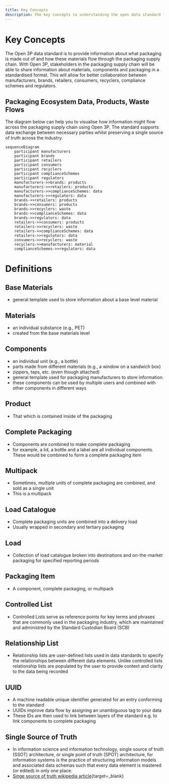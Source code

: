 ```yaml
---
title: Key Concepts
description: The key concepts to understanding the open data standard for the packaging value chain.
---
```


# Key Concepts

The Open 3P data standard is to provide information about what packaging is made out of and how these materials flow through the packaging supply chain. With Open 3P, stakeholders in the packaging supply chain will be able to share information about materials, components and packaging in a standardised format. This will allow for better collaboration between manufacturers, brands, retailers, consumers, recyclers, compliance schemes and regulators.

## Packaging Ecosystem Data, Products, Waste Flows
The diagram below can help you to visualise how information might flow across the packaging supply chain using Open 3P. The standard supports data exchange between necessary parties whilst preserving a single source of truth across the industry.
``` mermaid
sequenceDiagram
    participant manufacturers
    participant brands
    participant retailers
    participant consumers
    participant recyclers
    participant complianceSchemes
    participant regulators
    manufacturers->>brands: products
    manufacturers->>retailers: products
    manufacturers->>complianceSchemes: data
    manufacturers->>regulators: data
    brands->>retailers: products
    brands->>consumers: products
    brands->>recyclers: waste
    brands->>complianceSchemes: data
    brands->>regulators: data
    retailers->>consumers: products
    retailers->>recyclers: waste
    retailers->>complianceSchemes: data
    retailers->>regulators: data
    consumers->>recyclers: waste
    recyclers->>manufacturers: material
    complianceSchemes->>regulators: data
```
# Definitions

## Base Materials
- general template used to store information about a base level material

## Materials
- an individual substance (e.g., PET)
- created from the base materials level

## Components
- an individual unit (e.g., a bottle)
- parts made from different materials (e.g., a window on a sandwich box)
- zippers, taps, etc. (even though attached)
- general template used for packaging manufacturers to store information.
- these components can be used by multiple users and combined with other components in different ways

## Product
- That which is contained inside of the packaging

## Complete Packaging
- Components are combined to make complete packaging
- for example, a lid, a bottle and a label are all individual components. These would be combined to form a complete packaging item

## Multipack
- Sometimes, multiple units of complete packaging are combined, and sold as a single unit
- This is a multipack

## Load Catalogue
- Complete packaging units are combined into a delivery load
- Usually wrapped in secondary and tertiary packaging 

## Load
- Collection of load catalogue broken into destinations and on-the-market packaging for specified reporting periods

## Packaging Item
- A component, complete packaging, or multipack 

## Controlled List
- Controlled Lists serve as reference points for key terms and phrases that are commonly used in the packaging industry, which are maintained and administred by the Standard Custodian Board (SCB)

## Relationship List
- Relationship lists are user-defined lists used in data standards to specify the relationships between different data elements. Unlike controlled lists relationship lists are populated by the user to provide context and clarity to the data being recorded

## UUID
- A machine readable unique identifier generated for an entry conforming to the standard
- UUIDs improve data flow by assigning an unambiguous tag to your data
- These IDs are then used to link between layers of the standard e.g. to link components to complete packaging

## Single Source of Truth
- In information science and information technology, single source of truth (SSOT) architecture, or single point of truth (SPOT) architecture, for information systems is the practice of structuring information models and associated data schemas such that every data element is mastered (or edited) in only one place.
- [Singe source of truth wikipedia article](https://en.wikipedia.org/wiki/Single_source_of_truth){target=_blank}